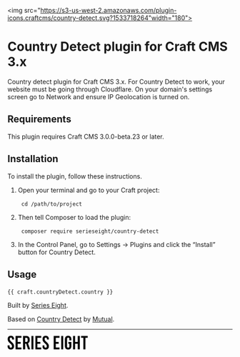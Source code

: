 <img src="https://s3-us-west-2.amazonaws.com/plugin-icons.craftcms/country-detect.svg?1533718264"width="180">

# Country Detect plugin for Craft CMS 3.x

Country detect plugin for Craft CMS 3.x. For Country Detect to work, your website must be going through Cloudflare. On your domain's settings screen go to Network and ensure IP Geolocation is turned on.

## Requirements

This plugin requires Craft CMS 3.0.0-beta.23 or later.

## Installation

To install the plugin, follow these instructions.

1. Open your terminal and go to your Craft project:

        cd /path/to/project

2. Then tell Composer to load the plugin:

        composer require serieseight/country-detect

3. In the Control Panel, go to Settings → Plugins and click the “Install” button for Country Detect.

## Usage

`{{ craft.countryDetect.country }}`

Built by [Series Eight](https://serieseight.com/).

Based on [Country Detect](https://github.com/madebymutual/Country-Detect) by [Mutual](https://github.com/madebymutual).


---

<img src="resources/img/plugin-logo.png" width="180">
